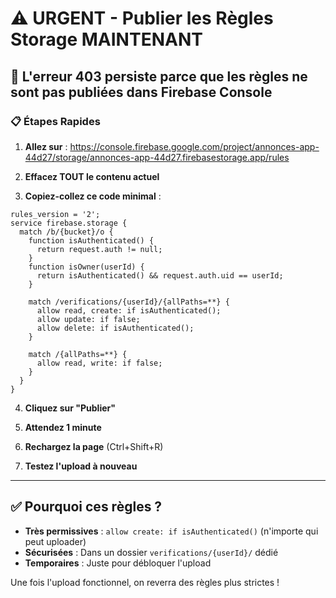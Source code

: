 # ⚠️ URGENT - Publier les Règles Storage MAINTENANT

## 🚨 L'erreur 403 persiste parce que les règles ne sont pas publiées dans Firebase Console

### 📋 Étapes Rapides

1. **Allez sur** : https://console.firebase.google.com/project/annonces-app-44d27/storage/annonces-app-44d27.firebasestorage.app/rules

2. **Effacez TOUT le contenu actuel**

3. **Copiez-collez ce code minimal** :

```firebase
rules_version = '2';
service firebase.storage {
  match /b/{bucket}/o {
    function isAuthenticated() {
      return request.auth != null;
    }
    function isOwner(userId) {
      return isAuthenticated() && request.auth.uid == userId;
    }
    
    match /verifications/{userId}/{allPaths=**} {
      allow read, create: if isAuthenticated();
      allow update: if false;
      allow delete: if isAuthenticated();
    }
    
    match /{allPaths=**} {
      allow read, write: if false;
    }
  }
}
```

4. **Cliquez sur "Publier"**

5. **Attendez 1 minute**

6. **Rechargez la page** (Ctrl+Shift+R)

7. **Testez l'upload à nouveau**

---

## ✅ Pourquoi ces règles ?

- **Très permissives** : `allow create: if isAuthenticated()` (n'importe qui peut uploader)
- **Sécurisées** : Dans un dossier `verifications/{userId}/` dédié
- **Temporaires** : Juste pour débloquer l'upload

Une fois l'upload fonctionnel, on reverra des règles plus strictes !

